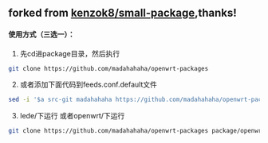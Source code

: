 ## forked from [kenzok8/small-package](https://github.com/kenzok8/small-package),thanks!


#### 使用方式（三选一）：

1. 先cd进package目录，然后执行

```bash
git clone https://github.com/madahahaha/openwrt-packages
```
2. 或者添加下面代码到feeds.conf.default文件

```bash
sed -i '$a src-git madahahaha https://github.com/madahahaha/openwrt-packages' feeds.conf.default
```
3. lede/下运行 或者openwrt/下运行

```bash
git clone https://github.com/madahahaha/openwrt-packages package/openwrt-packages
```










